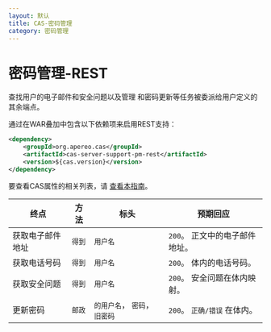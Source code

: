 ```yaml
---
layout: 默认
title: CAS-密码管理
category: 密码管理
---
```


# 密码管理-REST

查找用户的电子邮件和安全问题以及管理 和密码更新等任务被委派给用户定义的其余端点。

通过在WAR叠加中包含以下依赖项来启用REST支持：

```xml
<dependency>
    <groupId>org.apereo.cas</groupId>
    <artifactId>cas-server-support-pm-rest</artifactId>
    <version>${cas.version}</version>
</dependency>
```

要查看CAS属性的相关列表，请 [查看本指南](../configuration/Configuration-Properties.html#rest-password-management)。

| 终点       | 方法   | 标头                  | 预期回应                |
| -------- | ---- | ------------------- | ------------------- |
| 获取电子邮件地址 | `得到` | `用户名`               | `200`。 正文中的电子邮件地址。  |
| 获取电话号码   | `得到` | `用户名`               | `200`。 体内的电话号码。     |
| 获取安全问题   | `得到` | `用户名`               | `200`。 安全问题在体内映射。   |
| 更新密码     | `邮政` | `的用户名`， `密码`， `旧密码` | `200`。 `正确/错误` 在体内。 |

